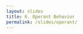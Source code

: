 ```yaml
---
layout: slides
title: 6. Operant Behavior
permalink: /slides/operant/
---
```


<section data-markdown data-separator="^\n---\n$" data-separator-vertical="^\n--\n$">
<script type="text/template">

### Representing discrete states

**State**
<!-- .element: class="fragment" data-fragment-index="1" style="display: inline-block; vertical-align: middle;" -->

<small>"the particular condition that someone or something is in at a specific time"</small>
<!-- .element: class="fragment" data-fragment-index="1" style="display: inline-block; vertical-align: middle;" -->
<small>"a physical condition as regards internal or molecular form or structure"</small>
<!-- .element: class="fragment" data-fragment-index="2" style="display: inline-block; vertical-align: middle;" -->

**Event**
<!-- .element: class="fragment" data-fragment-index="3" style="display: inline-block; vertical-align: middle;" -->

<small>"a thing that happens or takes place, especially one of importance"</small>
<!-- .element: class="fragment" data-fragment-index="3" style="display: inline-block; vertical-align: middle;" -->
<small>"a single occurrence of a process, e.g. the ionization of one atom"</small>
<!-- .element: class="fragment" data-fragment-index="4" style="display: inline-block; vertical-align: middle;" -->

<small>source: <a href="https://en.oxforddictionaries.com/">Oxford English Living Dictionaries</a></small>
<!-- .element: class="fragment" data-fragment-index="1" style="display: inline-block; position: absolute; right: 0px;" -->

--

#### Working Definition

**State** → Extended

**Event** → Punctate

---

<!-- .element: data-transition="default none" -->
![SelectMany](../../assets/images/selectmany-events-hidden.svg)

--

<!-- .element: data-transition="none none" -->
![SelectMany](../../assets/images/selectmany-events-in.svg)

--

<!-- .element: data-transition="none none" -->
![SelectMany](../../assets/images/selectmany-states.svg)

--

<!-- .element: data-transition="none default" -->
![SelectMany](../../assets/images/selectmany-events-out.svg)

---

###### Merge

![Merge](../../assets/images/merge.svg)

---

###### Amb

![Amb](../../assets/images/amb.svg)

---

###### Concat

![Concat](../../assets/images/concat.svg)

</script>
</section>